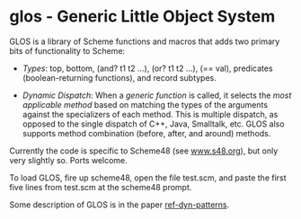 # glos - Generic Little Object System

GLOS is a library of Scheme functions and macros that adds two primary
bits of functionality to Scheme:  

* *Types*:  top, bottom, (and? t1 t2 ...), (or? t1 t2 ...), 
(== val), predicates (boolean-returning functions), and record
subtypes. 

* *Dynamic Dispatch*:  When a *generic function* is called, it
selects the _most applicable method_ based on matching the types
of the arguments against the specializers of each method.  This is
multiple dispatch, as opposed to the single dispatch of C++, Java,
Smalltalk, etc.  GLOS also supports method combination (before, after,
and around) methods.


Currently the code is specific to Scheme48 (see <a
href="http://www.s48.org/">www.s48.org</a>), but only very slightly so.
Ports welcome.

To load GLOS, fire up scheme48, open the file test.scm, and paste the
first five lines from test.scm at the scheme48 prompt.

Some description of GLOS is in the paper <a href="ref-dyn-patterns.pdf">ref-dyn-patterns</a>. 

